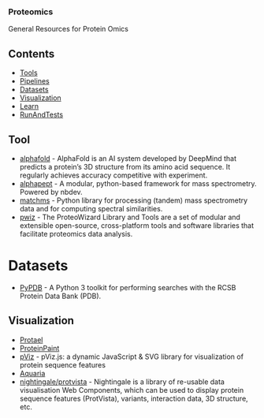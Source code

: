 ### **Proteomics**
General Resources for Protein Omics

## Contents
- [Tools](#Tools)
- [Pipelines](#Pipelines)
- [Datasets](#Datasets)
- [Visualization](#Visualization)
- [Learn](#Learn)
- [RunAndTests](#RunAndTests)
## Tool
- [alphafold](https://github.com/deepmind/alphafold) - AlphaFold is an AI system developed by DeepMind that predicts a protein’s 3D structure from its amino acid sequence. It regularly achieves accuracy competitive with experiment.
- [alphapept](https://github.com/MannLabs/alphapept) - A modular, python-based framework for mass spectrometry. Powered by nbdev.
- [matchms](https://github.com/matchms/matchms) - Python library for processing (tandem) mass spectrometry data and for computing spectral similarities.
- [pwiz](https://github.com/ProteoWizard/pwiz) - The ProteoWizard Library and Tools are a set of modular and extensible open-source, cross-platform tools and software libraries that facilitate proteomics data analysis.

# Datasets
- [PyPDB](https://github.com/williamgilpin/pypdb) - A Python 3 toolkit for performing searches with the RCSB Protein Data Bank (PDB). 

## Visualization
- [Protael](http://sanshu.github.io/protaelweb/)
- [ProteinPaint](https://pecan.stjude.cloud/proteinpaint)
- [pViz](https://github.com/Genentech/pviz) - pViz.js: a dynamic JavaScript & SVG library for visualization of protein sequence features
- [Aquaria](http://aquaria.ws/Q9HD67/5i0i/A)
- [nightingale/protvista](https://ebi-webcomponents.github.io/nightingale/#/msa) - Nightingale is a library of re-usable data visualisation Web Components, which can be used to display protein sequence features (ProtVista), variants, interaction data, 3D structure, etc.